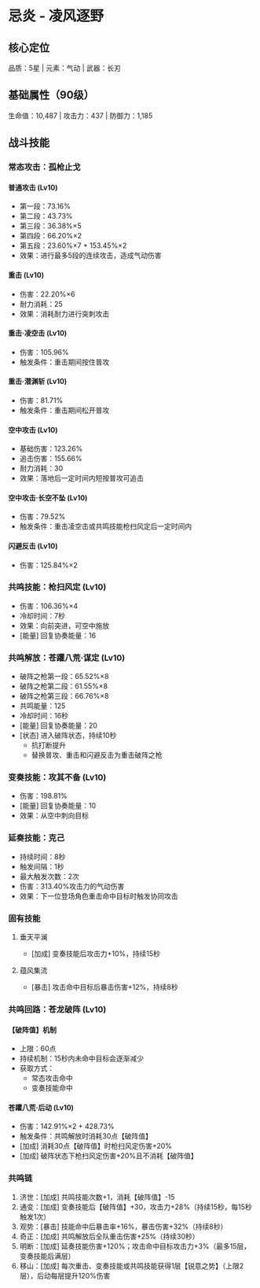 # 忌炎 - 凌风逐野

## 核心定位
品质：5星 | 元素：气动 | 武器：长刃

## 基础属性（90级）
生命值：10,487 | 攻击力：437 | 防御力：1,185

## 战斗技能

### 常态攻击：孤枪止戈

#### 普通攻击 (Lv10)
- 第一段：73.16%
- 第二段：43.73%
- 第三段：36.38%×5
- 第四段：66.20%×2
- 第五段：23.60%×7 + 153.45%×2
- 效果：进行最多5段的连续攻击，造成气动伤害

#### 重击 (Lv10)
- 伤害：22.20%×6
- 耐力消耗：25
- 效果：消耗耐力进行突刺攻击

#### 重击·凌空击 (Lv10)
- 伤害：105.96%
- 触发条件：重击期间按住普攻

#### 重击·潜渊斩 (Lv10)
- 伤害：81.71%
- 触发条件：重击期间松开普攻

#### 空中攻击 (Lv10)
- 基础伤害：123.26%
- 追击伤害：155.66%
- 耐力消耗：30
- 效果：落地后一定时间内短按普攻可追击

#### 空中攻击·长空不坠 (Lv10)
- 伤害：79.52%
- 触发条件：重击凌空击或共鸣技能枪扫风定后一定时间内

#### 闪避反击 (Lv10)
- 伤害：125.84%×2

### 共鸣技能：枪扫风定 (Lv10)
- 伤害：106.36%×4
- 冷却时间：7秒
- 效果：向前突进，可空中施放
- [能量] 回复协奏能量：16

### 共鸣解放：苍躣八荒·谋定 (Lv10)
- 破阵之枪第一段：65.52%×8
- 破阵之枪第二段：61.55%×8
- 破阵之枪第三段：66.76%×8
- 共鸣能量：125
- 冷却时间：16秒
- [能量] 回复协奏能量：20
- [状态] 进入破阵状态，持续10秒
  - 抗打断提升
  - 替换普攻、重击和闪避反击为重击破阵之枪

### 变奏技能：攻其不备 (Lv10)
- 伤害：198.81%
- [能量] 回复协奏能量：10
- 效果：从空中刺向目标

### 延奏技能：克己
- 持续时间：8秒
- 触发间隔：1秒
- 最大触发次数：2次
- 伤害：313.40%攻击力的气动伤害
- 效果：下一位登场角色重击命中目标时触发协同攻击

### 固有技能
1. 垂天平澜
   - [加成] 变奏技能后攻击力+10%，持续15秒

2. 蕴风集流
   - [暴击] 攻击命中目标后暴击伤害+12%，持续8秒

### 共鸣回路：苍龙破阵 (Lv10)

#### 【破阵值】机制
- 上限：60点
- 持续机制：15秒内未命中目标会逐渐减少
- 获取方式：
  - 常态攻击命中
  - 变奏技能命中

#### 苍躣八荒·后动 (Lv10)
- 伤害：142.91%×2 + 428.73%
- 触发条件：共鸣解放时消耗30点【破阵值】
- [加成] 消耗30点【破阵值】时枪扫风定伤害+20%
- [加成] 破阵状态下枪扫风定伤害+20%且不消耗【破阵值】

### 共鸣链
1. 济世：[加成] 共鸣技能次数+1，消耗【破阵值】-15
2. 通变：[加成] 变奏技能后【破阵值】+30，攻击力+28%（持续15秒，每15秒触发1次）
3. 观势：[暴击] 技能命中后暴击率+16%，暴击伤害+32%（持续8秒）
4. 奇正：[加成] 共鸣解放后全队重击伤害+25%（持续30秒）
5. 明断：[加成] 延奏技能伤害+120%；攻击命中目标攻击力+3%（最多15层，变奏技能后满层）
6. 移山：[加成] 每次重击、变奏技能或共鸣技能获得1层【锐意之势】（上限2层），后动每层提升120%伤害